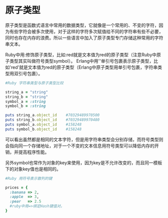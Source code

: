 # 原子类型

原子类型是函数式语言中常用的数据类型，它就像是一个常用的、不变的字符，因为有些字符会被多次使用，对于这样的字符多次赋值给不同的字符串有些不必要，同时也存在内存的浪费。所以一些语言中加入了原子类型专门存储这种常用的字符串文本。

Ruby中用:修饰原子类型，比如:red就是文本值为red的原子类型（注意Ruby中原子类型其实叫做符号类型symbol）。
Erlang中用''单引号包裹表示原子类型，比如'red'就是文本值为red的原子类型（Erlang中原子类型用单引号包裹，字符串类型用双引号包裹）。

```ruby
#Ruby 字符串类型与原子类型比较

string_a = "string"
string_b = "string"
symbol_a = :string
symbol_b = :string

puts string_a.object_id    #70329489970500
puts string_b.object_id    #70329489970480
puts symbol_a.object_id    #158248
puts symbol_b.object_id    #158248
```
可以看出虽然都是相同的文本字符，但是用字符串类型会分别存储，而符号类型则会指向同一个存储地址，对于一个不变的文本信息用符号类型可以降低内存的开销，并提高程序性能。

另外symbol也常作为对象的key来使用，因为key是不允许改变的，而且同一模板下的对象key值也是相同的。
```ruby
#Ruby 用符号表示散列的键

prices = {
  :banana => 2,
  :apple  => 3,
  :pear   => 2.5
  #ruby中用=>绑定Hash键值对。
}
```